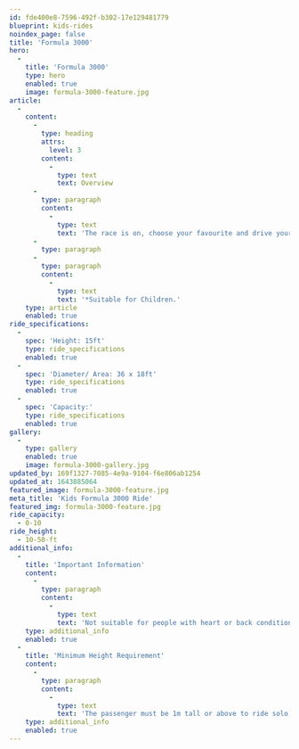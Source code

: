```yaml
---
id: fde400e8-7596-492f-b302-17e129481779
blueprint: kids-rides
noindex_page: false
title: 'Formula 3000'
hero:
  -
    title: 'Formula 3000'
    type: hero
    enabled: true
    image: formula-3000-feature.jpg
article:
  -
    content:
      -
        type: heading
        attrs:
          level: 3
        content:
          -
            type: text
            text: Overview
      -
        type: paragraph
        content:
          -
            type: text
            text: 'The race is on, choose your favourite and drive your own truck around the track!'
      -
        type: paragraph
      -
        type: paragraph
        content:
          -
            type: text
            text: '*Suitable for Children.'
    type: article
    enabled: true
ride_specifications:
  -
    spec: 'Height: 15ft'
    type: ride_specifications
    enabled: true
  -
    spec: 'Diameter/ Area: 36 x 18ft'
    type: ride_specifications
    enabled: true
  -
    spec: 'Capacity:'
    type: ride_specifications
    enabled: true
gallery:
  -
    type: gallery
    enabled: true
    image: formula-3000-gallery.jpg
updated_by: 169f1327-7085-4e9a-9104-f6e806ab1254
updated_at: 1643885064
featured_image: formula-3000-feature.jpg
meta_title: 'Kids Formula 3000 Ride'
featured_img: formula-3000-feature.jpg
ride_capacity:
  - 0-10
ride_height:
  - 10-50-ft
additional_info:
  -
    title: 'Important Information'
    content:
      -
        type: paragraph
        content:
          -
            type: text
            text: 'Not suitable for people with heart or back conditions or of a nervous disposition should avoid riding. Other medical conditions that may preclude riding include pregnancy, recent surgery, broken bones, or neck problems.'
    type: additional_info
    enabled: true
  -
    title: 'Minimum Height Requirement'
    content:
      -
        type: paragraph
        content:
          -
            type: text
            text: 'The passenger must be 1m tall or above to ride solo, if under this measurement they must be accompanied by an adult.'
    type: additional_info
    enabled: true
---
```

